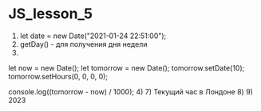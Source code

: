# JS_lesson_5

1) let date = new Date("2021-01-24 22:51:00");
2) getDay() - для получения дня недели
3) 
let now = new Date(); 
let tomorrow = new Date();
tomorrow.setDate(10);
tomorrow.setHours(0, 0, 0, 0);

console.log((tomorrow - now) / 1000);
4)
7) Текущий час в Лондоне
8)
9) 2023
